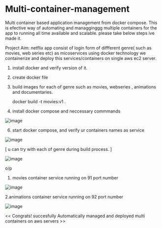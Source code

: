 # Multi-container-management
Multi container  based application management from docker compose. This is efective way of automating and managginggg multiple containers 
for the app to running all time available and scalable.  please take below steps ive made it.

Project Aim: netflix app consist of login form of diffferent genre( such as movies, web series  etc) as micoservices using docker technology we containerize and deploy this services/containers on single aws ec2 server.

1) install docker and verify version of it.
2) create docker file 
3) build images for each of genre such as movies, webseries , animations and documentaries.
   
   docker build -t movies:v1 .

   

5) install docker compose and neccessary commmands

![image](https://github.com/user-attachments/assets/e1437103-06e0-4636-ae99-fed5bfa46b47)


6) start docker compose, and verify ur containers names as service

   

![image](https://github.com/user-attachments/assets/356e4077-0e3a-4a05-9b07-60b43b7f4860)


   
 [ u can  try with each of genre during build process.  ]

  
  ![image](https://github.com/user-attachments/assets/2daff7ab-bcf7-40ca-9d16-6c4608c2525f)







  o/p 
  1. movies container service running on 91 port number 

  ![image](https://github.com/user-attachments/assets/30f5e91d-51c4-46fe-b991-9c327034c9d8)




2.animations container service running on 92 port number 

![image](https://github.com/user-attachments/assets/203d76d1-fb0a-46fe-9cc8-5b2483110f10)





<< Congrats! succesfully Automatically managed and deployed  multi containers on aws servers >>




     
